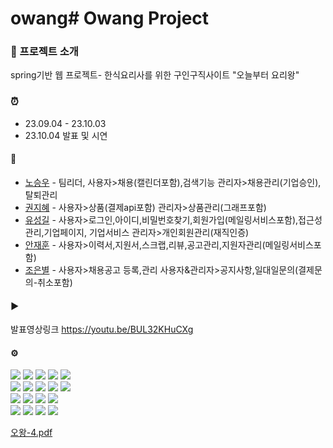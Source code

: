 # owang# Owang Project
### :fork_and_knife: 프로젝트 소개
spring기반 웹 프로젝트- 한식요리사를 위한 구인구직사이트 "오늘부터 요리왕"
### :alarm_clock:
* 23.09.04 - 23.10.03
* 23.10.04 발표 및 시연
#### :dancers:
 - [노승우](https://github.com/nsw2022 "깃허브") - 팀리더, 사용자>채용(캘린더포함),검색기능 관리자>채용관리(기업승인),탈퇴관리
 - [권지혜](https://github.com/ggunG0929 "깃허브") - 사용자>상품(결제api포함) 관리자>상품관리(그래프포함)
 - [유성길](https://github.com/Sunggilcookies "깃허브") - 사용자>로그인,아이디,비밀번호찾기,회원가입(메일링서비스포함),접근성관리,기업페이지, 기업서비스 관리자>개인회원관리(재직인증)
 - [안재훈](https://github.com/Jhoon0211 "깃허브") - 사용자>이력서,지원서,스크랩,리뷰,공고관리,지원자관리(메일링서비스포함)
 - [조은별](https://github.com/eunburi "깃허브") - 사용자>채용공고 등록,관리 사용자&관리자>공지사항,일대일문의(결제문의-취소포함)

#### ▶️
발표영상링크
https://youtu.be/BUL32KHuCXg

#### ⚙️
<img src="https://img.shields.io/badge/java-007396?style=for-the-badge&logo=java&logoColor=white"> <img src="https://img.shields.io/badge/spring-6DB33F?style=for-the-badge&logo=spring&logoColor=white"> <img src="https://img.shields.io/badge/springboot-6DB33F?style=for-the-badge&logo=springboot&logoColor=white"> <img src="https://img.shields.io/badge/thymeleaf-005F0F?style=for-the-badge&logo=thymeleaf&logoColor=white"> <img src="https://img.shields.io/badge/mysql-4479A1?style=for-the-badge&logo=mysql&logoColor=white">
<br>
<img src="https://img.shields.io/badge/html5-E34F26?style=for-the-badge&logo=html5&logoColor=white"> <img src="https://img.shields.io/badge/css3-1572B6?style=for-the-badge&logo=css3&logoColor=white"> <img src="https://img.shields.io/badge/javascript-f7df1e?style=for-the-badge&logo=javascript&logoColor=white"> <img src="https://img.shields.io/badge/jquery-0769ad?style=for-the-badge&logo=jquery&logoColor=white"> <img src="https://img.shields.io/badge/fontawesome-528dd7?style=for-the-badge&logo=fontawesome&logoColor=white">
<br>
<img src="https://img.shields.io/badge/git-f05032?style=for-the-badge&logo=git&logoColor=white"> <img src="https://img.shields.io/badge/github-181717?style=for-the-badge&logo=github&logoColor=white"> <img src="https://img.shields.io/badge/discord-5865F2?style=for-the-badge&logo=discord&logoColor=white"> <img src="https://img.shields.io/badge/figma-F24E1E?style=for-the-badge&logo=figma&logoColor=white">
<br>
<img src="https://img.shields.io/badge/chart.js-FF6384?style=for-the-badge&logo=Chart.js&logoColor=white">
<img src="https://img.shields.io/badge/FullCalendar-1976D2?style=for-the-badge&logo=FullCalendar&logoColor=white">
<img src="https://img.shields.io/badge/portone-FC6B2D?style=for-the-badge&logo=portone&logoColor=white">
<img src="https://img.shields.io/badge/JavaMail-173E0C?style=for-the-badge&logo=JavaMail&logoColor=white">

[오왕-4.pdf](https://github.com/Sunggilcookies/owang/files/13199427/-4.pdf)
